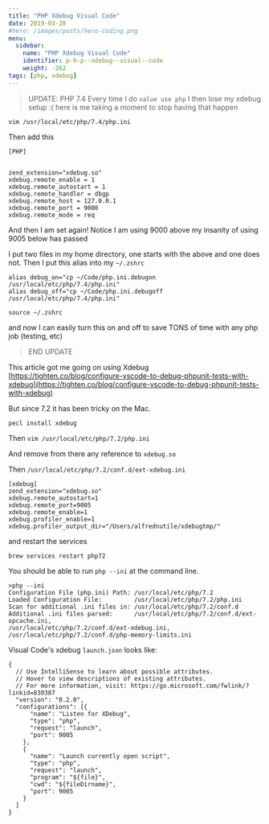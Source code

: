 ```yaml
---
title: "PHP Xdebug Visual Code"
date: 2019-03-28
#hero: /images/posts/hero-coding.png
menu:
  sidebar:
    name: "PHP Xdebug Visual Code"
    identifier: p-h-p--xdebug--visual--code
    weight: -262
tags: [php, xdebug]
---
```


> UPDATE: PHP 7.4 
Every time I do `value use php` I then lose my xdebug setup :( here is me taking a moment to stop having that happen

```
vim /usr/local/etc/php/7.4/php.ini
```
Then add this

```
[PHP]


zend_extension="xdebug.so"
xdebug.remote_enable = 1
xdebug.remote_autostart = 1
xdebug.remote_handler = dbgp
xdebug.remote_host = 127.0.0.1
xdebug.remote_port = 9000
xdebug.remote_mode = req
```

And then I am set again! Notice I am using 9000 above my insanity of using 9005 below has passed

I put two files in my home directory, one starts with the above and one does not. Then I put this alias into my `~/.zshrc`

```
alias debug_on="cp ~/Code/php.ini.debugon /usr/local/etc/php/7.4/php.ini"
alias debug_off="cp ~/Code/php.ini.debugoff /usr/local/etc/php/7.4/php.ini"
```

`source ~/.zshrc` 

and now I can easily turn this on and off to save TONS of time with any php job (testing, etc)

> END UPDATE

This article got me going on using Xdebug [https://tighten.co/blog/configure-vscode-to-debug-phpunit-tests-with-xdebug](https://tighten.co/blog/configure-vscode-to-debug-phpunit-tests-with-xdebug)

But since 7.2 it has been tricky on the Mac.

```
pecl install xdebug
```

Then `vim /usr/local/etc/php/7.2/php.ini`

And remove from there any reference to `xdebug.so`

Then `/usr/local/etc/php/7.2/conf.d/ext-xdebug.ini`

```
[xdebug]
zend_extension="xdebug.so"
xdebug.remote_autostart=1
xdebug.remote_port=9005
xdebug.remote_enable=1
xdebug.profiler_enable=1
xdebug.profiler_output_dir="/Users/alfrednutile/xdebugtmp/"
```

and restart the services

```
brew services restart php72 
```

You should be able to run `php --ini` at the command line.

```
>php --ini
Configuration File (php.ini) Path: /usr/local/etc/php/7.2
Loaded Configuration File:         /usr/local/etc/php/7.2/php.ini
Scan for additional .ini files in: /usr/local/etc/php/7.2/conf.d
Additional .ini files parsed:      /usr/local/etc/php/7.2/conf.d/ext-opcache.ini,
/usr/local/etc/php/7.2/conf.d/ext-xdebug.ini,
/usr/local/etc/php/7.2/conf.d/php-memory-limits.ini
```


Visual Code's xdebug `launch.json` looks like:

```
{
  // Use IntelliSense to learn about possible attributes.
  // Hover to view descriptions of existing attributes.
  // For more information, visit: https://go.microsoft.com/fwlink/?linkid=830387
  "version": "0.2.0",
  "configurations": [{
      "name": "Listen for XDebug",
      "type": "php",
      "request": "launch",
      "port": 9005
    },
    {
      "name": "Launch currently open script",
      "type": "php",
      "request": "launch",
      "program": "${file}",
      "cwd": "${fileDirname}",
      "port": 9005
    }
  ]
}
```